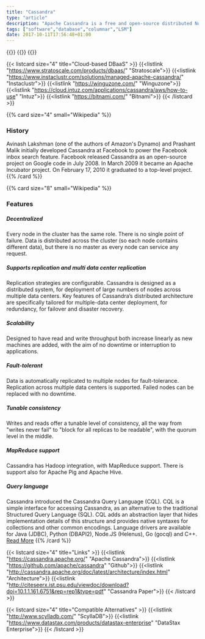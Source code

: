 ```yaml
---
title: "Cassandra"
type: "article"
description: "Apache Cassandra is a free and open-source distributed NoSQL database management system designed to handle large amounts of data across many commodity servers, providing high availability with no single point of failure. Cassandra offers robust support for clusters spanning multiple datacenters, with asynchronous masterless replication allowing low latency operations for all clients."
tags: ["software","database","columnar","LSM"]
date: 2017-10-11T17:56:48+01:00
---
```


{{<card size="4" small="Wikipedia" style="info">}}
{{<description>}}
{{</card>}}

{{< listcard size="4" title="Cloud-based DBaaS" >}}
    {{<listlink "https://www.stratoscale.com/products/dbaas/" "Stratoscale">}}
    {{<listlink "https://www.instaclustr.com/solutions/managed-apache-cassandra/" "Instaclustr">}}
    {{<listlink "https://winguzone.com/" "Winguzone">}}
    {{<listlink "https://cloud.intuz.com/applications/cassandra/aws/how-to-use" "Intuz">}}
    {{<listlink "https://bitnami.com/" "Bitnami">}}
{{< /listcard >}}

{{% card size="4" small="Wikipedia" %}}
### History

Avinash Lakshman (one of the authors of Amazon's Dynamo) and Prashant Malik initially developed Cassandra at Facebook to power the Facebook inbox search feature. Facebook released Cassandra as an open-source project on Google code in July 2008. In March 2009 it became an Apache Incubator project. On February 17, 2010 it graduated to a top-level project.
{{% /card %}}

{{% card size="8" small="Wikipedia" %}}
### Features

##### Decentralized
Every node in the cluster has the same role. There is no single point of failure. Data is distributed across the cluster (so each node contains different data), but there is no master as every node can service any request.
##### Supports replication and multi data center replication
Replication strategies are configurable. Cassandra is designed as a distributed system, for deployment of large numbers of nodes across multiple data centers. Key features of Cassandra’s distributed architecture are specifically tailored for multiple-data center deployment, for redundancy, for failover and disaster recovery.
##### Scalability
Designed to have read and write throughput both increase linearly as new machines are added, with the aim of no downtime or interruption to applications.
##### Fault-tolerant
Data is automatically replicated to multiple nodes for fault-tolerance. Replication across multiple data centers is supported. Failed nodes can be replaced with no downtime.
##### Tunable consistency
Writes and reads offer a tunable level of consistency, all the way from "writes never fail" to "block for all replicas to be readable", with the quorum level in the middle.
##### MapReduce support
Cassandra has Hadoop integration, with MapReduce support. There is support also for Apache Pig and Apache Hive.
##### Query language
Cassandra introduced the Cassandra Query Language (CQL). CQL is a simple interface for accessing Cassandra, as an alternative to the traditional Structured Query Language (SQL). CQL adds an abstraction layer that hides implementation details of this structure and provides native syntaxes for collections and other common encodings. Language drivers are available for Java (JDBC), Python (DBAPI2), Node.JS (Helenus), Go (gocql) and C++. [Read More](https://en.wikipedia.org/wiki/Apache_Cassandra)
{{% /card %}}

{{< listcard size="4" title="Links" >}}
    {{<listlink "https://cassandra.apache.org/" "Apache Cassandra">}}
    {{<listlink "https://github.com/apache/cassandra" "Github">}}
    {{<listlink "http://cassandra.apache.org/doc/latest/architecture/index.html" "Architecture">}}
    {{<listlink "http://citeseerx.ist.psu.edu/viewdoc/download?doi=10.1.1.161.6751&rep=rep1&type=pdf" "Cassandra Paper">}}
{{< /listcard >}}

{{< listcard size="4" title="Compatible Alternatives" >}}
    {{<listlink "http://www.scylladb.com/" "ScyllaDB">}}
    {{<listlink "https://www.datastax.com/products/datastax-enterprise" "DataStax Enterprise">}}
{{< /listcard >}}